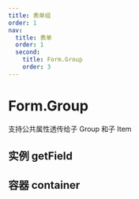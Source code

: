 ```yaml
---
title: 表单组
order: 1
nav:
  title: 表单
  order: 1
  second:
    title: Form.Group
    order: 3
---
```


# Form.Group

支持公共属性透传给子 Group 和子 Item

## 实例 getField

<code src="./demos/instance.tsx" ></code>

## 容器 container

<code src="./demos/container.tsx" ></code>
